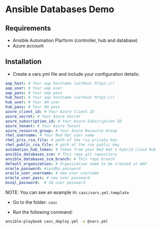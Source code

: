 # Ansible Databases Demo

## Requirements

- Ansible Automation Plarform (controller, hub and database)
- Azure account

## Installation

- Create a vars.yml file and include your configuration details:

```yaml
aap_host: # Your aap hostname (without https://)
aap_user: # Your aap user
aap_pass: # Your aap pass
hub_host: # Your aap hostname (without https://)
hub_user: # Your AH user
hub_pass: # Your AH pass
azure_client_id: # Your Azure Client ID
azure_secret: # Your Azure Secret
azure_subscription_id: # Your Azure Subscription ID
azure_tenant: # Your Azure Tenant
azure_resource_group: # Your Azure Resource Group
rhel_username: # Your Red Hat user name
rhel_priv_rsa_file: # path of the rsa private key
rhel_public_rsa_file: # path of the rsa public key
automation_hub_token: # Token from your Red Hat's hybrid cloud Hub
ansible_databases_scm: # This repo git repository
ansible_databases_scm_branch: # This repo branch
default_organization: # Organization name to be created in AAP
oracle_password: #sysdba password
oracle_user_username: # new user username 
oracle_user_pass: # new user password
mssql_password:  # SA user password
```

NOTE: You can see an example in: `casc/vars.yml.template`

- Go to the folder: `casc`

- Run the following command: 

```sh
ansible-playbook casc_deploy.yml -e @vars.yml
```

